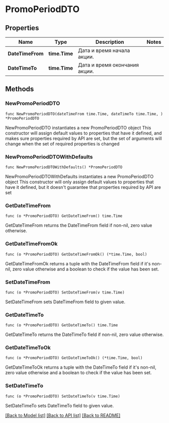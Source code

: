 # PromoPeriodDTO

## Properties

Name | Type | Description | Notes
------------ | ------------- | ------------- | -------------
**DateTimeFrom** | **time.Time** | Дата и время начала акции. | 
**DateTimeTo** | **time.Time** | Дата и время окончания акции. | 

## Methods

### NewPromoPeriodDTO

`func NewPromoPeriodDTO(dateTimeFrom time.Time, dateTimeTo time.Time, ) *PromoPeriodDTO`

NewPromoPeriodDTO instantiates a new PromoPeriodDTO object
This constructor will assign default values to properties that have it defined,
and makes sure properties required by API are set, but the set of arguments
will change when the set of required properties is changed

### NewPromoPeriodDTOWithDefaults

`func NewPromoPeriodDTOWithDefaults() *PromoPeriodDTO`

NewPromoPeriodDTOWithDefaults instantiates a new PromoPeriodDTO object
This constructor will only assign default values to properties that have it defined,
but it doesn't guarantee that properties required by API are set

### GetDateTimeFrom

`func (o *PromoPeriodDTO) GetDateTimeFrom() time.Time`

GetDateTimeFrom returns the DateTimeFrom field if non-nil, zero value otherwise.

### GetDateTimeFromOk

`func (o *PromoPeriodDTO) GetDateTimeFromOk() (*time.Time, bool)`

GetDateTimeFromOk returns a tuple with the DateTimeFrom field if it's non-nil, zero value otherwise
and a boolean to check if the value has been set.

### SetDateTimeFrom

`func (o *PromoPeriodDTO) SetDateTimeFrom(v time.Time)`

SetDateTimeFrom sets DateTimeFrom field to given value.


### GetDateTimeTo

`func (o *PromoPeriodDTO) GetDateTimeTo() time.Time`

GetDateTimeTo returns the DateTimeTo field if non-nil, zero value otherwise.

### GetDateTimeToOk

`func (o *PromoPeriodDTO) GetDateTimeToOk() (*time.Time, bool)`

GetDateTimeToOk returns a tuple with the DateTimeTo field if it's non-nil, zero value otherwise
and a boolean to check if the value has been set.

### SetDateTimeTo

`func (o *PromoPeriodDTO) SetDateTimeTo(v time.Time)`

SetDateTimeTo sets DateTimeTo field to given value.



[[Back to Model list]](../README.md#documentation-for-models) [[Back to API list]](../README.md#documentation-for-api-endpoints) [[Back to README]](../README.md)


